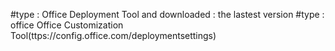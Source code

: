 #type : Office Deployment Tool and downloaded : the lastest version
#type : office Office Customization Tool(ttps://config.office.com/deploymentsettings)